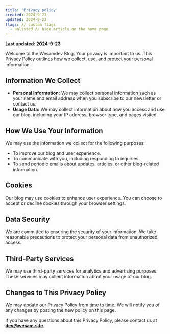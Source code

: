 ```yaml
---
title: 'Privacy policy'
created: 2024-9-23
updated: 2024-9-23
flags: // custom flags
  - unlisted // hide article on the home page
---
```

**Last updated: 2024-9-23**

Welcome to the Wesamdev Blog. Your privacy is important to us. This Privacy Policy outlines how we collect, use, and protect your personal information.

## Information We Collect

- **Personal Information:** We may collect personal information such as your name and email address when you subscribe to our newsletter or contact us.
- **Usage Data:** We may collect information about how you access and use our blog, including your IP address, browser type, and pages visited.

## How We Use Your Information

We may use the information we collect for the following purposes:

- To improve our blog and user experience.
- To communicate with you, including responding to inquiries.
- To send periodic emails about updates, articles, or other blog-related information.

## Cookies

Our blog may use cookies to enhance user experience. You can choose to accept or decline cookies through your browser settings.

## Data Security

We are committed to ensuring the security of your information. We take reasonable precautions to protect your personal data from unauthorized access.

## Third-Party Services

We may use third-party services for analytics and advertising purposes. These services may collect information about your usage of our blog.

## Changes to This Privacy Policy

We may update our Privacy Policy from time to time. We will notify you of any changes by posting the new policy on this page.

If you have any questions about this Privacy Policy, please contact us at **dev@wesam.site**.
